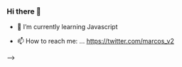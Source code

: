 ### Hi there 👋

<!--
**marcos-v2/marcos-v2** is a ✨ _special_ ✨ repository because its `README.md` (this file) appears on your GitHub profile.

Here are some ideas to get you started:

<!-- - 🔭 I’m currently working on ... -->
- 🌱 I’m currently learning Javascript
<!-- - 👯 I’m looking to collaborate on ... -->
<!-- - 🤔 I’m looking for help with ... -->
<!-- - 💬 Ask me about ... -->
- 📫 How to reach me: ... https://twitter.com/marcos_v2
<!-- - 😄 Pronouns: ... -->
<!-- - ⚡ Fun fact: ... -->
-->
